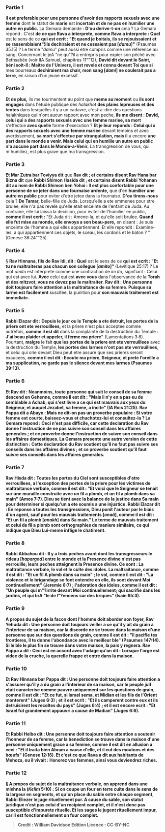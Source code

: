
### Partie 1
<b>Il est preferable pour une personne d'avoir des rapports sexuels avec une femme</b> dont le statut de <b>marie</b> est <b>incertain et de ne pas en humilier une autre en public.</b> La Gemara demande : <b>D'ou derive-t-on</b> cela ? La Gemara repond : C'est <b>de ce que Rava a interprete, comme Rava a interprete : Quel</b> est le sens de ce <b>qui est ecrit : "Et quand je boitais, ils se rejouissaient et se rassemblaient"¦ils dechiraient et ne cessaient pas [<i>damu</i>]"</b> (Psaumes 35.15) ? Le terme "<i>damu</i>" peut aussi etre compris comme une reference au sang. Concernant le jeA "ne qu"?il a entrepris pour expier son péché avec Bethsabée (voir IIA Samuel, chapitres 11""12), <b>David dit devant le Saint, béni soit-Il : Maitre de l'Univers, il est revele et connu devant Toi que si</b> mes bourreaux <b>dechiraient ma chair, mon sang [<i>dami</i>] ne coulerait pas a terre,</b> en raison d'un jeune excessif.

### Partie 2
<b>Et de plus,</b> ils me tourmentent au point que <b>meme au moment</b> ou <b>ils sont engages</b> dans l'etude publique des <i>halakhot</i> <b>des plaies lepreuses et des tentes</b> dans lesquelles il y a un cadavre, c'est-a-dire des questions halakhiques qui n'ont aucun rapport avec mon peche, <b>ils me disent : David, celui qui a des rapports sexuels avec une femme mariee, sa mort</b> s'effectue <b>avec quelle</b> forme d'execution ? <b>Et je leur reponds : Celui qui a des rapports sexuels avec une femme mariee</b> devant temoins et avec avertissement, <b>sa mort s'effectue par strangulation, mais il</b> a encore <b>une part dans le monde a venir. Mais celui qui en humilie un autre en public n'a aucune part dans le Monde-a-Venir.</b> La transgression de vous, qui m'humiliez, est plus grave que ma transgression.

### Partie 3
<b>Et Mar Zutra bar Toviyya dit</b> que <b>Rav dit ; et certains disent Rav Hana bar Bizna dit</b> que <b>Rabbi Shimon Hasida dit ; et certains disent Rabbi Yohanan dit au nom de Rabbi Shimon ben Yohai : Il est plus confortable pour une personne de se jeter dans une fournaise ardente,</b> que d'en <b>humilier une autre en public</b> pour eviter d'etre jetee dans la fournaise. <b>D'ou tirons-nous</b> cela ? <b>De Tamar,</b> belle-fille de Juda. Lorsqu'elle a ete emmenee pour etre brulee, elle n'a pas revele qu'elle etait enceinte de l'enfant de Juda. Au contraire, elle lui laissa la decision, pour eviter de l'humilier en public, <b>comme il est ecrit :</b> "Et Juda dit : Amene-la, et qu'elle soit brulee. <b>Quand elle fut mise au monde, elle envoya a son beau-pere,</b> en disant : Je suis enceinte de l'homme a qui elles appartiennent. Et elle repondit : Examine-les, a qui appartiennent ces objets, le sceau, les cordons et le baton ? " (Genese 38:24""25).

### Partie 4
§ <b>Rav Hinnana, fils de Rav Idi, dit : Quel</b> est le sens de ce <b>qui est ecrit : "Et tu ne maltraiteras pas chacun son collegue [<i>amito</i>]"</b> (Levitique 25:17) ? Le mot <i>amito</i> est interprete comme une contraction de <i>im ito</i>, signifiant : Celui qui est avec lui. <b>Avec</b> celui qui est <b>avec vous</b> dans l'observance de la <b>Torah et des mitzvot, vous ne devez pas le maltraiter</b>. <b>Rav dit : Une personne doit toujours faire attention a la maltraitance de sa femme. Puisque sa larme est facilement</b> suscitee, la punition pour <b>son mauvais traitement est immediate.</b>

### Partie 5
<b>Rabbi Elazar dit : Depuis le jour ou le Temple a ete detruit, les portes de la priere ont ete verrouillees,</b> et la priere n'est plus acceptee comme autrefois, <b>comme il est dit</b> dans la complainte de la destruction du Temple : <b>J'ai beau plaider et appeler, il ferme ma priere"</b> (Lamentations 3:8). Pourtant, <b>malgre</b> le fait <b>que les portes de la priere ont ete verrouillees</b> avec la destruction du Temple, <b>les portes des larmes n'ont pas ete verrouillees,</b> et celui qui crie devant Dieu peut etre assure que ses prieres seront exaucees, <b>comme il est dit : <b>Ecoute ma priere, Seigneur, et prete l'oreille a ma supplication, ne garde pas le silence devant mes larmes</b> (Psaumes 39:13).

### Partie 6
<b>Et Rav dit :</b> Neanmoins, <b>toute personne qui suit le conseil de sa femme descend en Gehenne, comme il est dit : "Mais il n'y en a pas eu de semblable a Achab,</b> qui s'est livre a ce qui est mauvais aux yeux du Seigneur, et auquel Jezabel, sa femme, a incite" (IA Rois 21:25). <b>Rav Pappa dit a Abaye : Mais ne dit-on pas</b> un proverbe populaire : Si <b>votre femme est courte, baissez-vous et chuchotez-lui</b> et consultez-la ? La Gemara repond : Ceci n'est <b>pas difficile,</b> car <b>cette declaration du Rav</b> donne l'instruction de ne pas suivre son conseil <b>dans les affaires generales ; et ce</b> proverbe donne l'instruction de suivre son conseil <b>dans les affaires domestiques.</b> La Gemara presente <b>une autre version</b> de cette distinction : <b>Cette</b> declaration du Rav soutient qu'il ne faut pas suivre ses conseils <b>dans les affaires divines ; et ce</b> proverbe soutient qu'il faut suivre ses conseils <b>dans les affaires generales.</b>

### Partie 7
<b>Rav Hisda dit : Toutes les portes</b> du Ciel sont susceptibles d'etre <b>verrouillees, a l'exception des portes</b> de la priere pour les victimes <b>de</b> <b>maltraitance verbale, comme il est dit : "Et voici que le Seigneur se tenait sur une muraille construite avec un fil a plomb, et un fil a plomb dans sa main"</b> (Amos 7:7). Dieu se tient avec la balance de la justice dans Sa main pour determiner si quelqu'un a ete soumis a une injustice. <b>Rabbi Elazar dit :</b> En reponse a <b>toutes</b> les transgressions, Dieu <b>punit</b> l'auteur <b>par le biais d'un agent, sauf pour les mauvais traitements [<i>onaâ</i>], comme il est dit : "Et un fil a plomb [<i>anakh</i>] dans Sa main."</b> Le terme de mauvais traitement et celui de fil a plomb sont orthographies de maniere similaire, ce qui indique que Dieu Lui-meme inflige le chatiment.

### Partie 8
<b>Rabbi Abbahou dit :</b> Il y a <b>trois</b> peches <b>avant</b> dont les transgresseurs <b>le rideau [<i>hapargod</i>]</b> entre le monde et la Presence divine <b>n'est pas verrouille;</b> leurs peches atteignent la Presence divine. Ce sont : La <b>maltraitance verbale, le vol et le culte des idoles. La maltraitance, comme il est dit : "Et un fil A plomb dans sa main" ; le vol, comme il est dit : "La violence et le brigandage se font entendre en elle, ils sont devant Moi continuellement"</b> (Jeremie 6:7) ; <b>l'adoration des idoles, comme il est dit : "Un peuple qui m"?irrite devant Moi continuellement;</b> qui sacrifie dans les jardins, et qui brA "le de l"?encens sur des briques" (Isaie 65:3).

### Partie 9
A propos du sujet de la facon dont l'homme doit aborder son foyer, <b>Rav Yehuda dit : Une personne doit toujours veiller</b> a ce qu'il y ait du <b>grain a l'interieur de sa maison, car la discorde ne se trouve dans la maison d'une personne que sur des questions de grain, comme il est dit : "Il pacifie tes frontieres, Il te donne l'abondance avec le meilleur ble"</b> (Psaumes 147:14). Si le ble le plus fin se trouve dans votre maison, la paix y regnera. <b>Rav Pappa a dit : Ceci</b> est en accord avec l'adage <b>qu'on dit : Lorsque l'orge est videe de la cruche, la querelle frappe et entre dans la maison.</b>

### Partie 10
<b>Et Rav Hinnana bar Pappa dit : Une personne doit toujours faire attention a</b> s'assurer qu'il y a du <b>grain a l'interieur de sa maison, car le peuple juif etait caracterise comme pauvre uniquement sur les questions de grain, comme il est dit : "Et ce fut, si Israel sema,</b> et Midian et les fils de l'Orient monterent" (Juges 6:3) ; <b>et il est ecrit : "Et ils camperent contre eux</b> et ils detruisirent les recoltes du pays" (Juges 6:4) ; <b>et il est</b> encore <b>ecrit : "Et Israel fut grandement appauvri a cause de Madian"</b> (Juges 6:6).

### Partie 11
<b>Et Rabbi Helbo dit : Une personne doit toujours faire attention a</b> soutenir <b>l'honneur de sa femme, car la benediction se trouve dans la maison d'une personne uniquement grace a sa femme, comme il est dit</b> en allusion a ceci : <b>"Et il traita bien Abram a cause d'elle,</b> et il eut des moutons et des bœufs" (Genese 12:16). <b>Et c'est ce que Rava a dit aux habitants de Mehoza,</b> ou il vivait : <b>Honorez vos femmes, ainsi vous deviendrez riches.</b>

### Partie 12
§ A propos du sujet de la maltraitance verbale, <b>on apprend</b> dans une mishna <b>la</b> (<i>Kelim</i> 5:10) : Si <b>on coupe</b> un four en terre cuite dans le sens de la largeur <b>en segments, et qu'on place du sable entre chaque segment, Rabbi Eliezer le juge rituellement pur.</b> A cause du sable, son statut juridique n'est pas celui d'un recipient complet, et il n'est donc pas susceptible d'impurete rituelle. <b>Et les sages le jugent rituellement impur,</b> car il est fonctionnellement un four complet.

>Credit : William Davidson Edition
>Licence : CC-BY-NC